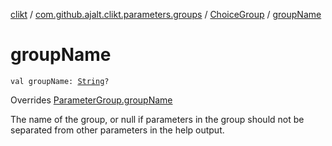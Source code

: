 [clikt](../../index.md) / [com.github.ajalt.clikt.parameters.groups](../index.md) / [ChoiceGroup](index.md) / [groupName](./group-name.md)

# groupName

`val groupName: `[`String`](https://kotlinlang.org/api/latest/jvm/stdlib/kotlin/-string/index.html)`?`

Overrides [ParameterGroup.groupName](../-parameter-group/group-name.md)

The name of the group, or null if parameters in the group should not be separated from other
parameters in the help output.

